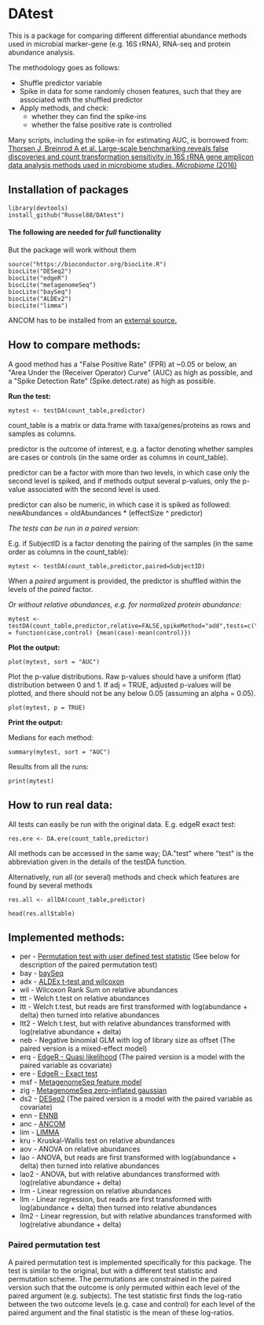 DAtest
======

This is a package for comparing different differential abundance methods
used in microbial marker-gene (e.g. 16S rRNA), RNA-seq and protein
abundance analysis.

The methodology goes as follows:

-   Shuffle predictor variable
-   Spike in data for some randomly chosen features, such that they are
    associated with the shuffled predictor
-   Apply methods, and check:
    -   whether they can find the spike-ins
    -   whether the false positive rate is controlled

Many scripts, including the spike-in for estimating AUC, is borrowed
from: [Thorsen J, Brejnrod A et al. Large-scale benchmarking reveals
false discoveries and count transformation sensitivity in 16S rRNA gene
amplicon data analysis methods used in microbiome studies. *Microbiome*
(2016)](https://microbiomejournal.biomedcentral.com/articles/10.1186/s40168-016-0208-8)

Installation of packages
------------------------

    library(devtools)
    install_github("Russel88/DAtest")

#### The following are needed for *full* functionality

But the package will work without them

    source("https://bioconductor.org/biocLite.R")
    biocLite("DESeq2")
    biocLite("edgeR")
    biocLite("metagenomeSeq")
    biocLite("baySeq")
    biocLite("ALDEx2")
    biocLite("limma")

ANCOM has to be installed from an [external
source.](https://www.niehs.nih.gov/research/resources/software/biostatistics/ancom/index.cfm)

How to compare methods:
-----------------------

A good method has a "False Positive Rate" (FPR) at ~0.05 or below, an
"Area Under the (Receiver Operator) Curve" (AUC) as high as possible,
and a "Spike Detection Rate" (Spike.detect.rate) as high as possible.

**Run the test:**

    mytest <- testDA(count_table,predictor)

count\_table is a matrix or data.frame with taxa/genes/proteins as rows
and samples as columns.

predictor is the outcome of interest, e.g. a factor denoting whether
samples are cases or controls (in the same order as columns in
count\_table).

predictor can be a factor with more than two levels, in which case only
the second level is spiked, and if methods output several p-values, only
the p-value associated with the second level is used.

predictor can also be numeric, in which case it is spiked as followed:
newAbundances = oldAbundances \* (effectSize ^ predictor)

*The tests can be run in a paired version:*

E.g. if SubjectID is a factor denoting the pairing of the samples (in
the same order as columns in the count\_table):

    mytest <- testDA(count_table,predictor,paired=SubjectID)

When a *paired* argument is provided, the predictor is shuffled within
the levels of the *paired* factor.

*Or without relative abundances, e.g. for normalized protein abundance:*

    mytest <- testDA(count_table,predictor,relative=FALSE,spikeMethod="add",tests=c("ttt","lim","wil","per"),testStat = function(case,control) {mean(case)-mean(control)})

**Plot the output:**

    plot(mytest, sort = "AUC")

Plot the p-value distributions. Raw p-values should have a uniform
(flat) distribution between 0 and 1. If adj = TRUE, adjusted p-values
will be plotted, and there should not be any below 0.05 (assuming an
alpha = 0.05).

    plot(mytest, p = TRUE)

**Print the output:**

Medians for each method:

    summary(mytest, sort = "AUC")

Results from all the runs:

    print(mytest)

How to run real data:
---------------------

All tests can easily be run with the original data. E.g. edgeR exact
test:

    res.ere <- DA.ere(count_table,predictor)

All methods can be accessed in the same way; DA."test" where "test" is
the abbreviation given in the details of the testDA function.

Alternatively, run all (or several) methods and check which features are
found by several methods

    res.all <- allDA(count_table,predictor)

    head(res.all$table)

Implemented methods:
--------------------

-   per - [Permutation test with user defined test
    statistic](https://microbiomejournal.biomedcentral.com/articles/10.1186/s40168-016-0208-8)
    (See below for description of the paired permutation test)
-   bay -
    [baySeq](https://bmcbioinformatics.biomedcentral.com/articles/10.1186/1471-2105-11-422)
-   adx - [ALDEx t-test and
    wilcoxon](http://journals.plos.org/plosone/article?id=10.1371/journal.pone.0067019)
-   wil - Wilcoxon Rank Sum on relative abundances
-   ttt - Welch t.test on relative abundances
-   ltt - Welch t.test, but reads are first transformed with
    log(abundance + delta) then turned into relative abundances
-   ltt2 - Welch t.test, but with relative abundances transformed with
    log(relative abundance + delta)
-   neb - Negative binomial GLM with log of library size as offset (The
    paired version is a mixed-effect model)
-   erq - [EdgeR - Quasi
    likelihood](https://www.ncbi.nlm.nih.gov/pmc/articles/PMC2796818/)
    (The paired version is a model with the paired variable
    as covariate)
-   ere - [EdgeR - Exact
    test](https://www.ncbi.nlm.nih.gov/pmc/articles/PMC2796818/)
-   msf - [MetagenomeSeq feature
    model](https://bioconductor.org/packages/release/bioc/html/metagenomeSeq.html)
-   zig - [MetagenomeSeq zero-inflated
    gaussian](https://www.nature.com/nmeth/journal/v10/n12/full/nmeth.2658.html)
-   ds2 -
    [DESeq2](https://genomebiology.biomedcentral.com/articles/10.1186/s13059-014-0550-8)
    (The paired version is a model with the paired variable
    as covariate)
-   enn - [ENNB](https://cals.arizona.edu/~anling/software.htm)
-   anc - [ANCOM](https://www.ncbi.nlm.nih.gov/pubmed/26028277)
-   lim -
    [LIMMA](https://link.springer.com/chapter/10.1007%2F0-387-29362-0_23?LI=true)
-   kru - Kruskal-Wallis test on relative abundances
-   aov - ANOVA on relative abundances
-   lao - ANOVA, but reads are first transformed with log(abundance +
    delta) then turned into relative abundances
-   lao2 - ANOVA, but with relative abundances transformed with
    log(relative abundance + delta)
-   lrm - Linear regression on relative abundances
-   llm - Linear regression, but reads are first transformed with
    log(abundance + delta) then turned into relative abundances
-   llm2 - Linear regression, but with relative abundances transformed
    with log(relative abundance + delta)

### Paired permutation test

A paired permutation test is implemented specifically for this package.
The test is similar to the original, but with a different test statistic
and permutation scheme. The permutations are constrained in the paired
version such that the outcome is only permuted within each level of the
paired argument (e.g. subjects). The test statistic first finds the
log-ratio between the two outcome levels (e.g. case and control) for
each level of the paired argument and the final statistic is the mean of
these log-ratios.

